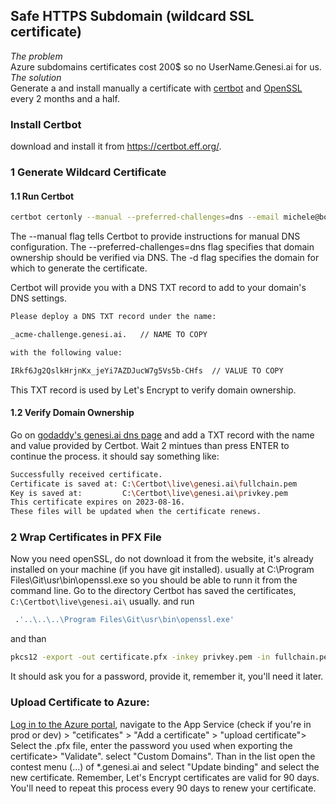 
## Safe HTTPS Subdomain (wildcard SSL certificate)
*The problem*   
Azure subdomains certificates cost 200$ so no UserName.Genesi.ai for us.   
*The solution*  
Generate a and install manually a certificate with [certbot](https://certbot.eff.org) and [OpenSSL](https://www.openssl.org/) every 2 months and a half.
### Install Certbot
download and install it from https://certbot.eff.org/.

### 1 Generate Wildcard Certificate
#### 1.1 Run Certbot

``` bash
certbot certonly --manual --preferred-challenges=dns --email michele@bortot.dev --server https://acme-v02.api.letsencrypt.org/directory --agree-tos -d *.genesi.ai 
```
The --manual flag tells Certbot to provide instructions for manual DNS configuration. The --preferred-challenges=dns flag specifies that domain ownership should be verified via DNS. The -d flag specifies the domain for which to generate the certificate.

Certbot will provide you with a DNS TXT record to add to your domain's DNS settings. 
``` bash
Please deploy a DNS TXT record under the name:

_acme-challenge.genesi.ai.   // NAME TO COPY

with the following value:

IRkf6Jg2QslkHrjnKx_jeYi7AZDJucW7g5Vs5b-CHfs  // VALUE TO COPY
```
This TXT record is used by Let's Encrypt to verify domain ownership. 
#### 1.2 Verify Domain Ownership
Go on [godaddy's genesi.ai dns page](https://dcc.godaddy.com/manage/genesi.ai/dns) and add a TXT record with the name and value provided by Certbot.
Wait 2 mintues than press ENTER to continue the process.
it should say something like:

``` bash
Successfully received certificate.
Certificate is saved at: C:\Certbot\live\genesi.ai\fullchain.pem
Key is saved at:         C:\Certbot\live\genesi.ai\privkey.pem
This certificate expires on 2023-08-16.
These files will be updated when the certificate renews.
```

### 2 Wrap Certificates in PFX File
Now you need openSSL, do not download it from the website, it's already installed on your machine (if you have git installed). usually at C:\Program Files\Git\usr\bin\openssl.exe so you should be able to runn it from the command line.
Go to the directory Certbot has saved the certificates, `C:\Certbot\live\genesi.ai\` usually.
and run 
``` bash
 .'..\..\..\Program Files\Git\usr\bin\openssl.exe'
```
and than
``` bash
pkcs12 -export -out certificate.pfx -inkey privkey.pem -in fullchain.pem
```
It should ask you for a password, provide it, remember it, you'll need it later.

### Upload Certificate to Azure:
[Log in to the Azure portal](https://portal.azure.com/), navigate to the App Service (check if you're in prod or dev) > "cetificates" > "Add a certificate" > "upload certificate"> 
Select the .pfx file, enter the password you used when exporting the certificate> "Validate".
select "Custom Domains". Than in the list open the contest menu (...) of *.genesi.ai and select "Update binding" and select the new certificate.
Remember, Let's Encrypt certificates are valid for 90 days. You'll need to repeat this process every 90 days to renew your certificate.

